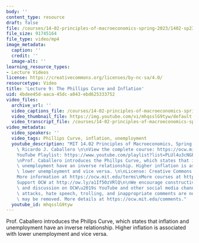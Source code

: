 ```yaml
---
body: ''
content_type: resource
draft: false
file: /courses/14-02-principles-of-macroeconomics-spring-2023/1402-sp23-lecture-9-v2_360p_16_9.mp4
file_size: 91745164
file_type: video/mp4
image_metadata:
  caption: ''
  credit: ''
  image-alt: ''
learning_resource_types:
- Lecture Videos
license: https://creativecommons.org/licenses/by-nc-sa/4.0/
resourcetype: Video
title: 'Lecture 9: The Phillips Curve and Inflation'
uid: 4bdee45d-aaca-45dc-a043-ebd625333752
video_files:
  archive_url: ''
  video_captions_file: /courses/14-02-principles-of-macroeconomics-spring-2023/1m8XRqp-AVdS64CW-PlvQDH2AYNFPQguV_transcript.webvtt
  video_thumbnail_file: https://img.youtube.com/vi/mhqsslG9tyw/default.jpg
  video_transcript_file: /courses/14-02-principles-of-macroeconomics-spring-2023/1m8XRqp-AVdS64CW-PlvQDH2AYNFPQguV_transcript.pdf
video_metadata:
  video_speakers: ''
  video_tags: Phillips Curve, inflation, unemployment
  youtube_description: "MIT 14.02 Principles of Macroeconomics, Spring 2023\nInstructor:\
    \ Ricardo J. Caballero \n\nView the complete course: https://ocw.mit.edu/courses/14-02-principles-of-macroeconomics-spring-2023/\n\
    YouTube Playlist: https://www.youtube.com/playlist?list=PLUl4u3cNGP62EXoZ4B3_Ob7lRRwpGQxkb\n\
    \nProf. Caballero introduces the Phillps Curve, which states that inflation and\
    \ unemployment have an inverse relationship. Higher inflation is associated with\
    \ lower unemployment and vice versa. \n\nLicense: Creative Commons BY-NC-SA\n\
    More information at https://ocw.mit.edu/terms\nMore courses at https://ocw.mit.edu\n\
    Support OCW at http://ow.ly/a1If50zVRlQ\n\nWe encourage constructive comments\
    \ and discussion on OCW\u2019s YouTube and other social media channels. Personal\
    \ attacks, hate speech, trolling, and inappropriate comments are not allowed and\
    \ may be removed. More details at https://ocw.mit.edu/comments."
  youtube_id: mhqsslG9tyw
---
```

Prof. Caballero introduces the Phillps Curve, which states that inflation and unemployment have an inverse relationship. Higher inflation is associated with lower unemployment and vice versa.